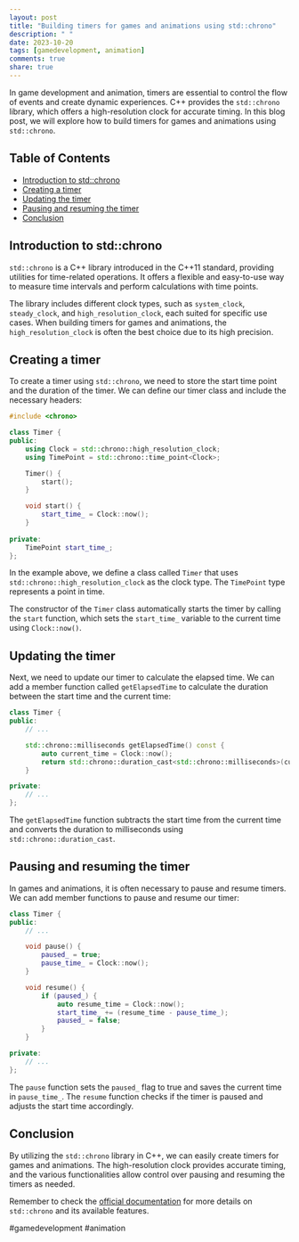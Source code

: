 ```yaml
---
layout: post
title: "Building timers for games and animations using std::chrono"
description: " "
date: 2023-10-20
tags: [gamedevelopment, animation]
comments: true
share: true
---
```


In game development and animation, timers are essential to control the flow of events and create dynamic experiences. C++ provides the `std::chrono` library, which offers a high-resolution clock for accurate timing. In this blog post, we will explore how to build timers for games and animations using `std::chrono`.

## Table of Contents
- [Introduction to std::chrono](#introduction-to-stdchrono)
- [Creating a timer](#creating-a-timer)
- [Updating the timer](#updating-the-timer)
- [Pausing and resuming the timer](#pausing-and-resuming-the-timer)
- [Conclusion](#conclusion)

## Introduction to std::chrono

`std::chrono` is a C++ library introduced in the C++11 standard, providing utilities for time-related operations. It offers a flexible and easy-to-use way to measure time intervals and perform calculations with time points.

The library includes different clock types, such as `system_clock`, `steady_clock`, and `high_resolution_clock`, each suited for specific use cases. When building timers for games and animations, the `high_resolution_clock` is often the best choice due to its high precision.

## Creating a timer

To create a timer using `std::chrono`, we need to store the start time point and the duration of the timer. We can define our timer class and include the necessary headers:

```cpp
#include <chrono>

class Timer {
public:
    using Clock = std::chrono::high_resolution_clock;
    using TimePoint = std::chrono::time_point<Clock>;

    Timer() {
        start();
    }

    void start() {
        start_time_ = Clock::now();
    }
    
private:
    TimePoint start_time_;
};
```

In the example above, we define a class called `Timer` that uses `std::chrono::high_resolution_clock` as the clock type. The `TimePoint` type represents a point in time.

The constructor of the `Timer` class automatically starts the timer by calling the `start` function, which sets the `start_time_` variable to the current time using `Clock::now()`.

## Updating the timer

Next, we need to update our timer to calculate the elapsed time. We can add a member function called `getElapsedTime` to calculate the duration between the start time and the current time:

```cpp
class Timer {
public:
    // ...

    std::chrono::milliseconds getElapsedTime() const {
        auto current_time = Clock::now();
        return std::chrono::duration_cast<std::chrono::milliseconds>(current_time - start_time_);
    }

private:
    // ...
};
```

The `getElapsedTime` function subtracts the start time from the current time and converts the duration to milliseconds using `std::chrono::duration_cast`.

## Pausing and resuming the timer

In games and animations, it is often necessary to pause and resume timers. We can add member functions to pause and resume our timer:

```cpp
class Timer {
public:
    // ...

    void pause() {
        paused_ = true;
        pause_time_ = Clock::now();
    }

    void resume() {
        if (paused_) {
            auto resume_time = Clock::now();
            start_time_ += (resume_time - pause_time_);
            paused_ = false;
        }
    }

private:
    // ...
};
```

The `pause` function sets the `paused_` flag to true and saves the current time in `pause_time_`. The `resume` function checks if the timer is paused and adjusts the start time accordingly.

## Conclusion

By utilizing the `std::chrono` library in C++, we can easily create timers for games and animations. The high-resolution clock provides accurate timing, and the various functionalities allow control over pausing and resuming the timers as needed.

Remember to check the [official documentation](https://en.cppreference.com/w/cpp/chrono) for more details on `std::chrono` and its available features.

#gamedevelopment #animation